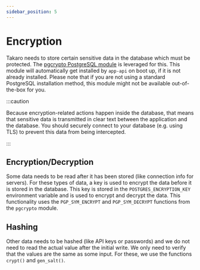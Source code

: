 ```yaml
---
sidebar_position: 5
---
```


# Encryption

Takaro needs to store certain sensitive data in the database which must be protected. The [pgcrypto PostgreSQL module](https://www.postgresql.org/docs/current/pgcrypto.html) is leveraged for this. This module will automatically get installed by `app-api` on boot up, if it is not already installed. Please note that if you are not using a standard PostgreSQL installation method, this module might not be available out-of-the-box for you.

:::caution

Because encryption-related actions happen inside the database, that means that sensitive data is transmitted in clear text between the application and the database. You should securely connect to your database (e.g. using TLS) to prevent this data from being intercepted.

:::

## Encryption/Decryption

Some data needs to be read after it has been stored (like connection info for servers). For these types of data, a key is used to encrypt the data before it is stored in the database. This key is stored in the `POSTGRES_ENCRYPTION_KEY` environment variable and is used to encrypt and decrypt the data. This functionality uses the `PGP_SYM_ENCRYPT` and `PGP_SYM_DECRYPT` functions from the `pgcrypto` module.

## Hashing

Other data needs to be hashed (like API keys or passwords) and we do not need to read the actual value after the initial write. We only need to verify that the values are the same as some input. For these, we use the functions `crypt()` and `gen_salt()`.